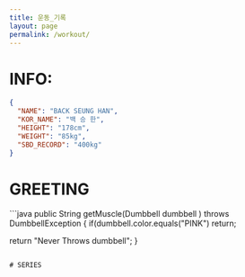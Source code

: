 ```yaml
---
title: 운동_기록
layout: page
permalink: /workout/
---
```


# INFO:
<p></p>

```json
{ 
  "NAME": "BACK SEUNG HAN",
  "KOR_NAME": "백 승 한",
  "HEIGHT": "178cm",
  "WEIGHT": "85kg",
  "SBD_RECORD": "400kg"
}
```
# GREETING
<p></p>
```java
public String getMuscle(Dumbbell dumbbell ) throws DumbbellException {
  if(dumbbell.color.equals("PINK") return;
  
  return "Never Throws dumbbell";
}
```

# SERIES
